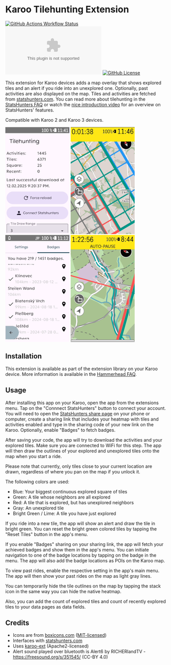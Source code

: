 # Karoo Tilehunting Extension 

[![GitHub Actions Workflow Status](https://img.shields.io/github/actions/workflow/status/timklge/karoo-tilehunting/android.yml)](https://github.com/timklge/karoo-tilehunting/actions/workflows/android.yml)
[![GitHub Downloads (specific asset, all releases)](https://img.shields.io/github/downloads/timklge/karoo-tilehunting/app-release.apk)](https://github.com/timklge/karoo-tilehunting/releases)
[![GitHub License](https://img.shields.io/github/license/timklge/karoo-tilehunting)](https://github.com/timklge/karoo-tilehunting/blob/master/LICENSE)

This extension for Karoo devices adds a map overlay that shows explored tiles and an alert if you ride into an unexplored one. Optionally, past activities are also displayed on the map. Tiles and activities are fetched from [statshunters.com](https://www.statshunters.com).
You can read more about tilehunting in the [StatsHunters FAQ](https://www.statshunters.com/faq-10-what-are-explorer-tiles) or watch the [nice introduction video](https://www.youtube.com/watch?v=e63UKfvPw9g) for an overview on StatsHunters' features.

Compatible with Karoo 2 and Karoo 3 devices.

![Menu](menu.png)
![Tiles](tiles.png)
![Badges](badges.png)
![Border](border.png)

## Installation

This extension is available as part of the extension library on your Karoo device. More information is available in the [Hammerhead FAQ](https://support.hammerhead.io/hc/en-us/articles/34676015530907-Karoo-OS-Extensions-Library).

## Usage

After installing this app on your Karoo, open the app from the extensions menu. Tap on the
"Connnect StatsHunters" button to connect your account. You will need to open the
[StatsHunters share page](https://www.statshunters.com/share) on your phone or computer, create
a sharing link that includes your heatmap with tiles and activities enabled and type
in the sharing code of your new link on the Karoo. Optionally, enable "Badges" to fetch badges.

After saving your code, the app will try to download the activities and your explored tiles.
Make sure you are connected to WiFi for this step. The app will then draw the outlines of your explored and unexplored tiles
onto the map when you start a ride.

Please note that currently, only tiles close to your current location are drawn,
regardless of where you pan on the map if you unlock it. 

The following colors are used:

- Blue: Your biggest continuous explored square of tiles
- Green: A tile whose neighbors are all explored
- Red: A tile that is explored, but has unexplored neighbors
- Gray: An unexplored tile
- Bright Green / Lime: A tile you have just explored

If you ride into a new tile, the app will show an alert and draw the tile in bright green.
You can reset the bright green colored tiles by tapping the "Reset Tiles" button in the app's menu.

If you enable "Badges" sharing on your sharing link, the app will fetch your achieved badges and show them in the app's menu. You can initiate navigation to one of the badge locations by tapping on the badge in the menu. The app will also add the badge locations as POIs on the Karoo map.

To view past rides, enable the respective setting in the app's main menu. The app will then show your past rides on the map as light gray lines.

You can temporarily hide the tile outlines on the map by tapping the stack icon in the same way you can hide the native heatmap.

Also, you can add the count of explored tiles and count of recently explored tiles to your data pages as data fields.

## Credits

- Icons are from [boxicons.com](https://boxicons.com) ([MIT-licensed](icon_credits.txt))
- Interfaces with [statshunters.com](https://www.statshunters.com)
- Uses [karoo-ext](https://github.com/hammerheadnav/karoo-ext) (Apache2-licensed)
- Alert sound played over bluetooth is Alert6 by RICHERlandTV - https://freesound.org/s/351545/ (CC-BY 4.0)
